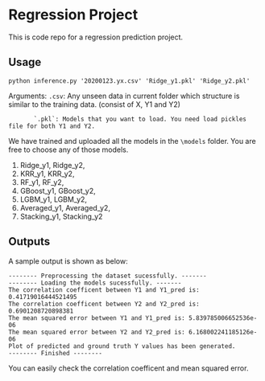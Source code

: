 # Regression Project

This is code repo for a regression prediction project. 

## Usage

```python inference.py '20200123.yx.csv' 'Ridge_y1.pkl' 'Ridge_y2.pkl'```

Arguments: `.csv`: Any unseen data in current folder which structure is similar to the training data. (consist of X, Y1 and Y2)
           
           `.pkl`: Models that you want to load. You need load pickles file for both Y1 and Y2.

We have trained and uploaded all the models in the `\models` folder. You are free to choose any of those models.
1. Ridge_y1, Ridge_y2, 
2. KRR_y1, KRR_y2, 
3. RF_y1, RF_y2, 
3. GBoost_y1, GBoost_y2, 
4. LGBM_y1, LGBM_y2, 
5. Averaged_y1, Averaged_y2, 
6. Stacking_y1, Stacking_y2

## Outputs

A sample output is shown as below:

```-------- Loading the dataset sucessfully. -------
-------- Preprocessing the dataset sucessfully. -------
-------- Loading the models sucessfully. -------
The correlation coefficent between Y1 and Y1_pred is: 0.41719016444521495
The correlation coefficent between Y2 and Y2_pred is: 0.6901208720898381
The mean squared error between Y1 and Y1_pred is: 5.839785006652536e-06
The mean squared error between Y2 and Y2_pred is: 6.168002241185126e-06
Plot of predicted and ground truth Y values has been generated.
-------- Finished --------
```

You can easily check the correlation coefficent and mean squared error.
